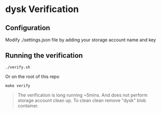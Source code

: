 # dysk Verification #

## Configuration ##

Modify ./settings.json file by adding your storage account name and key

## Running the verification ##

```
./verify.sh
```

Or on the root of this repo 

```
make verify
```

> The verification is long running ~5mins. And does not perform storage account clean up. To clean clean remove "dysk" blob container.
